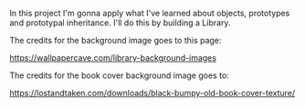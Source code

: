 In this project I'm gonna apply what I've learned about objects, prototypes and prototypal inheritance. I'll do this by building a Library.

The credits for the background image goes to this page:

https://wallpapercave.com/library-background-images

The credits for the book cover background image goes to:

https://lostandtaken.com/downloads/black-bumpy-old-book-cover-texture/